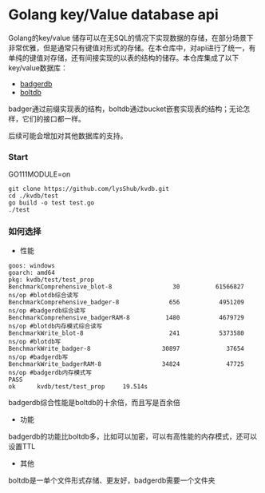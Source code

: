 # Golang key/Value database api



Golang的key/value 储存可以在无SQL的情况下实现数据的存储，在部分场景下非常优雅，但是通常只有键值对形式的存储。在本仓库中，对api进行了统一，有单纯的键值对存储，还有间接实现的以表的结构的储存。本仓库集成了以下key/value数据库：

- [badgerdb](https://github.com/dgraph-io/badger/v2)
- [boltdb](https://github.com/boltdb/bolt)

badger通过前缀实现表的结构，boltdb通过bucket嵌套实现表的结构；无论怎样，它们的接口都一样。

后续可能会增加对其他数据库的支持。

### Start

GO111MODULE=on

```shell
git clone https://github.com/lysShub/kvdb.git
cd ./kvdb/test
go build -o test test.go
./test
```

### 如何选择

- 性能

```shell
goos: windows
goarch: amd64
pkg: kvdb/test/test_prop
BenchmarkComprehensive_blot-8                 30          61566827 ns/op #blotdb综合读写
BenchmarkComprehensive_badger-8              656           4951209 ns/op #badgerdb综合读写
BenchmarkComprehensive_badgerRAM-8          1480           4679729 ns/op #blotdb内存模式综合读写
BenchmarkWrite_blot-8                        241           5373580 ns/op #blotdb写
BenchmarkWrite_badger-8                    30897             37654 ns/op #badgerdb写
BenchmarkWrite_badgerRAM-8                 34824             47725 ns/op #badgerdb内存模式写
PASS
ok      kvdb/test/test_prop     19.514s
```

badgerdb综合性能是boltdb的十余倍，而且写是百余倍

- 功能

badgerdb的功能比boltdb多，比如可以加密，可以有高性能的内存模式，还可以设置TTL

- 其他

boltdb是一单个文件形式存储、更友好，badgerdb需要一个文件夹

